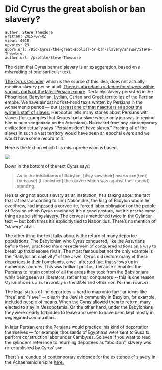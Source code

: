 # Did Cyrus the great abolish or ban slavery?

	author: Steve Theodore
	written: 2015-07-02
	views: 4018
	upvotes: 29
	quora url: /Did-Cyrus-the-great-abolish-or-ban-slavery/answer/Steve-Theodore
	author url: /profile/Steve-Theodore


The claim that Cyrus banned slavery is an exaggeration, based on a misreading of one particular text.

[The Cyrus Cylinder](http://www.britishmuseum.org/research/collection_online/collection_object_details.aspx?objectId=327188&partId=1), which is the source of this idea, does not actually mention slavery per se at all. [There is abundant evidence for slavery within various parts of the later Persian empire](https://www.quora.com/Why-didnt-Persians-practice-slavery-through-history/answer/Steve-Theodore?ch=10&share=48ef05bd&srid=zLvM). Certainly slavery persisted in the Phoenician, Babylonian, Lydian, Carian and Greek territories of the Persian empire. We have almost no first-hand texts written by Persians in the Achaemenid period — but [at least one of that handful is all about the writer’s staff of slaves.](http://arshama.classics.ox.ac.uk/downloads/Tuplin-Introducing-Arshama.pdf) Herodotus tells many stories about Persians with slaves (for examples that Xerxes had a slave whose only job was to remind him to take vengeance on the Athenians). No record from any contemporary civilization actually says “Persians don’t have slaves.” Freeing all of the slaves in such a vast territory would have been an epochal event and we would have some record of it.

Here is the text on which this misapprehension is based.

![](https://qph.fs.quoracdn.net/main-qimg-740c12e462f7ed31aca1197ae026c3f5)

Down in the bottom of the text Cyrus says:

> As to the inhabitants of Babylon, [they saw their] hearts con[tent] (because) [I abolished] the corvée which was against their (social) standing.

He’s talking not about slavery as an institution, he’s talking about the fact that (at least according to him) Nabonidus, the king of Babylon whom he overthrew, had imposed a corvee (ie, forced labor obligation) on the people of Babylon which Cyrus rescinded. It’s a good gesture, but it’s not the same thing as abolishing slavery. The corvee is mentioned twice in the Cylinder text — but both times it’s explicitly tied to Nabonidus. There’s no mention of “slavery” at all.

The other thing the text talks about is the return of many deportee populations. The Babylonian who Cyrus conquered, like the Assyrians before them, practiced mass resettlement of conquered nations as a way to break up troublesome rivals. The most famous but not the only example is the "Babylonian captivity" of the Jews. Cyrus did restore many of these deportees to their homelands, a well attested fact that shows up in numerous sources. This was brilliant politics, because it enabled the Persians to retain control of all the areas they took from the Babylonians while being seen as liberators, rather than conquerors -- this is one reason Cyrus shows up so favorably in the Bible and other non Persian sources.

The legal status of the deportees is hard to map onto familiar ideas like “free” and “slave” — clearly the Jewish community in Babylon, for example, included people of means. When the Cyrus allowed them to return, many elected to stay in Mesopotamia. On the other hand, under the Babylonians they were clearly forbidden to leave and seem to have been kept mostly in segregated communities.

In later Persian eras the Persians would practice this kind of deportation themselves — for example, thousands of Egyptians were sent to Susa to perform construction labor under Cambyses. So even if you want to read the cylinder’s reference to returning deportees as “abolition”, slavery was re-established by Cyrus’ son.

There’s a roundup of contemporary evidence for the existence of slavery in the Achaemenid empire [here.](https://www.quora.com/Why-didnt-Persians-practice-slavery-through-history/answer/Steve-Theodore?ch=10&share=48ef05bd&srid=zLvM)

